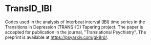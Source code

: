 # TransID_IBI
Codes used in the analysis of Interbeat interval (IBI) time series in the Transitions in Depression (TRANS-ID) Tapering project. The paper is accepted for publication in the journal, "Translational Psychiatry". The preprint is available at https://psyarxiv.com/gk8rd/.
